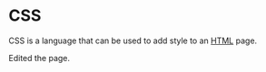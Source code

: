 # CSS

CSS is a language that can be used to add style to an [HTML](/wiki/HTML) page.

Edited the page.